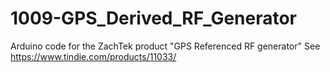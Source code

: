 # 1009-GPS_Derived_RF_Generator
Arduino code for the ZachTek product "GPS Referenced RF generator"
See https://www.tindie.com/products/11033/
